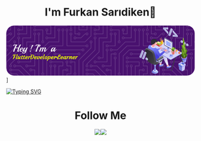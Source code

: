 <h1 align="center">I'm Furkan Sarıdiken👋</h1>

![Header](./github-header-image.png)]

[![Typing SVG](http://readme-typing-svg.herokuapp.com?font=Lobster&size=30&duration=3000&pause=500&color=F7ED0C&width=435&lines=Welcome+to+my+profile!;I'm+an+Engineering+Student;Also+I'm+a+Flutter+Developer)](https://git.io/typing-svg)

<h1 align="center">Follow Me</h1>
<div align="center">

![](https://img.shields.io/badge/LinkedIn-0077B5?style=for-the-badge&logo=linkedin&logoColor=white&link=www.linkedin.com%2Fin%2Ffurkansaridiken
)![](https://img.shields.io/badge/GitHub-100000?style=for-the-badge&logo=github&logoColor=white&link=www.github.com%2Fecinosia
)


</div>
